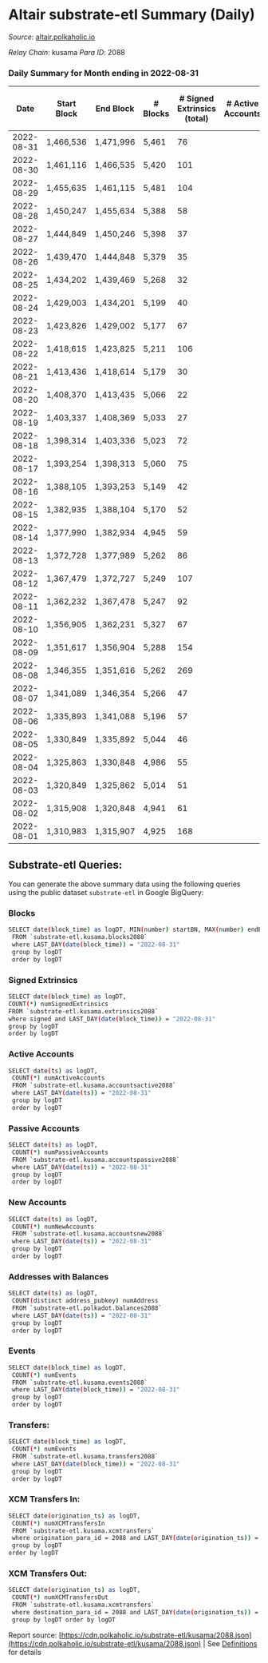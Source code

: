 # Altair substrate-etl Summary (Daily)

_Source_: [altair.polkaholic.io](https://altair.polkaholic.io)

*Relay Chain*: kusama
*Para ID*: 2088



### Daily Summary for Month ending in 2022-08-31


| Date | Start Block | End Block | # Blocks | # Signed Extrinsics (total) | # Active Accounts | # Passive | # New | # Addresses with Balances | # Events | # Transfers | # XCM Transfers In | # XCM Transfers Out | Issues | 
| ---- | ----------- | --------- | -------- | --------------------------- | ----------------- | --------- | ----- | ------------------------- | -------- | ----------- | ------------------ | ------------------- | ------ |
| 2022-08-31 | 1,466,536 | 1,471,996 | 5,461 | 76 |  |  |  | 29,085 | 11,313 | 41 ($9,672.55) | 6 ($2,109.72) | 5 ($1,298.62) |  |
| 2022-08-30 | 1,461,116 | 1,466,535 | 5,420 | 101 |  |  |  | 29,083 | 11,333 | 54 ($5,612.90) |   | 7 ($2,474.52) |  |
| 2022-08-29 | 1,455,635 | 1,461,115 | 5,481 | 104 |  |  |  | 29,076 | 11,412 | 76 ($9,705.90) | 1 ($567.96) | 6 ($1,050.98) |  |
| 2022-08-28 | 1,450,247 | 1,455,634 | 5,388 | 58 |  |  |  | 29,075 | 39,595 | 7,724 ($3,945.04) |   | 3 ($259.80) |  |
| 2022-08-27 | 1,444,849 | 1,450,246 | 5,398 | 37 |  |  |  | 22,499 | 10,999 | 19 ($1,999.87) | 4 ($818.36) | 2 ($66.54) |  |
| 2022-08-26 | 1,439,470 | 1,444,848 | 5,379 | 35 |  |  |  | 22,496 | 10,942 | 17 ($2,569.62) | 3 ($442.45) | 5 ($760.76) |  |
| 2022-08-25 | 1,434,202 | 1,439,469 | 5,268 | 32 |  |  |  | 22,490 | 10,690 | 13 ($1,693.79) | 2 ($46.82) | 4 ($788.86) |  |
| 2022-08-24 | 1,429,003 | 1,434,201 | 5,199 | 40 |  |  |  | 22,488 | 10,578 | 12 ($88.56) |   | 1 ($0.25) |  |
| 2022-08-23 | 1,423,826 | 1,429,002 | 5,177 | 67 |  |  |  | 22,487 | 10,743 | 36 ($14,704.77) | 14 ($6,863.81) | 4 ($482.60) |  |
| 2022-08-22 | 1,418,615 | 1,423,825 | 5,211 | 106 |  |  |  | 22,486 | 10,957 | 82 ($282,024.49) | 8 ($29,443.65) | 14 ($19,467.16) |  |
| 2022-08-21 | 1,413,436 | 1,418,614 | 5,179 | 30 |  |  |  | 22,482 | 10,516 | 9 ($2,468.67) | 4 ($907.58) |   |  |
| 2022-08-20 | 1,408,370 | 1,413,435 | 5,066 | 22 |  |  |  | 22,479 | 10,241 | 7 ($259.98) | 2 ($73.90) | 1 ($0.38) |  |
| 2022-08-19 | 1,403,337 | 1,408,369 | 5,033 | 27 |  |  |  | 22,477 | 10,235 | 18 ($5,668.57) | 7 ($2,922.93) | 3 ($0.67) |  |
| 2022-08-18 | 1,398,314 | 1,403,336 | 5,023 | 72 |  |  |  | 22,475 | 10,489 | 39 ($27,154.28) | 20 ($13,872.86) | 4 ($837.80) |  |
| 2022-08-17 | 1,393,254 | 1,398,313 | 5,060 | 75 |  |  |  | 22,469 | 10,544 | 43 ($30,208.56) | 14 ($9,984.16) | 4 ($55.14) |  |
| 2022-08-16 | 1,388,105 | 1,393,253 | 5,149 | 42 |  |  |  | 22,464 | 10,505 | 14 ($3,991.65) | 1 ($468.61) | 3 ($73.91) |  |
| 2022-08-15 | 1,382,935 | 1,388,104 | 5,170 | 52 |  |  |  | 22,461 | 10,606 | 28 ($9,440.65) | 2 ($1,490.52) | 4 ($136.81) |  |
| 2022-08-14 | 1,377,990 | 1,382,934 | 4,945 | 59 |  |  |  | 22,459 | 10,237 | 28 ($22,147.33) | 3 ($6,986.42) | 7 ($3,493.64) |  |
| 2022-08-13 | 1,372,728 | 1,377,989 | 5,262 | 86 |  |  |  | 22,450 | 10,976 | 45 ($13,930.45) | 10 ($4,804.18) | 4 ($1,443.75) |  |
| 2022-08-12 | 1,367,479 | 1,372,727 | 5,249 | 107 |  |  |  | 22,444 | 10,979 | 37 ($1,220.62) |   | 10 ($686.72) |  |
| 2022-08-11 | 1,362,232 | 1,367,478 | 5,247 | 92 |  |  |  | 22,443 | 10,963 | 41 ($9,092.53) | 4 ($1,039.19) | 7 ($4,896.95) |  |
| 2022-08-10 | 1,356,905 | 1,362,231 | 5,327 | 67 |  |  |  | 22,438 | 10,958 | 21 ($10,816.13) |   | 11 ($299.62) |  |
| 2022-08-09 | 1,351,617 | 1,356,904 | 5,288 | 154 |  |  |  | 22,435 | 11,302 | 67 ($7,667.80) | 1 ($0.05) | 25 ($3,443.44) |  |
| 2022-08-08 | 1,346,355 | 1,351,616 | 5,262 | 269 |  |  |  | 22,427 | 11,787 | 88 ($17,259.65) | 2 ($395.66) | 27 ($7,423.44) |  |
| 2022-08-07 | 1,341,089 | 1,346,354 | 5,266 | 47 |  |  |  | 22,415 | 10,752 | 17 ($2,337.99) |   | 11 ($2,240.38) |  |
| 2022-08-06 | 1,335,893 | 1,341,088 | 5,196 | 57 |  |  |  | 22,413 | 10,662 | 34 ($3,033.43) |   | 12 ($1,452.73) |  |
| 2022-08-05 | 1,330,849 | 1,335,892 | 5,044 | 46 |  |  |  | 22,409 | 10,311 | 24 ($1,492.86) |   | 9 ($707.23) |  |
| 2022-08-04 | 1,325,863 | 1,330,848 | 4,986 | 55 |  |  |  | 22,406 | 10,261 | 27 ($9,254.07) | 2 ($10.44) | 14 ($737.62) |  |
| 2022-08-03 | 1,320,849 | 1,325,862 | 5,014 | 51 |  |  |  | 22,403 | 10,285 | 17 ($1,060.80) | 3 ($417.18) | 4 ($111.98) |  |
| 2022-08-02 | 1,315,908 | 1,320,848 | 4,941 | 61 |  |  |  | 22,401 | 10,183 | 37 ($20,884.00) |   | 13 ($5,825.41) |  |
| 2022-08-01 | 1,310,983 | 1,315,907 | 4,925 | 168 |  |  |  | 22,396 | 10,573 | 87 ($8,110.26) |   | 3 ($48.40) |  |

## Substrate-etl Queries:
You can generate the above summary data using the following queries using the public dataset `substrate-etl` in Google BigQuery:

### Blocks
```bash
SELECT date(block_time) as logDT, MIN(number) startBN, MAX(number) endBN, COUNT(*) numBlocks 
 FROM `substrate-etl.kusama.blocks2088`  
 where LAST_DAY(date(block_time)) = "2022-08-31" 
 group by logDT 
 order by logDT
```

### Signed Extrinsics
```bash
SELECT date(block_time) as logDT, 
COUNT(*) numSignedExtrinsics 
FROM `substrate-etl.kusama.extrinsics2088`  
where signed and LAST_DAY(date(block_time)) = "2022-08-31" 
group by logDT 
order by logDT
```

### Active Accounts
```bash
SELECT date(ts) as logDT, 
 COUNT(*) numActiveAccounts 
 FROM `substrate-etl.kusama.accountsactive2088` 
 where LAST_DAY(date(ts)) = "2022-08-31" 
 group by logDT 
 order by logDT
```

### Passive Accounts
```bash
SELECT date(ts) as logDT, 
 COUNT(*) numPassiveAccounts 
 FROM `substrate-etl.kusama.accountspassive2088` 
 where LAST_DAY(date(ts)) = "2022-08-31" 
 group by logDT 
 order by logDT
```

### New Accounts
```bash
SELECT date(ts) as logDT, 
 COUNT(*) numNewAccounts 
 FROM `substrate-etl.kusama.accountsnew2088` 
 where LAST_DAY(date(ts)) = "2022-08-31" 
 group by logDT
 order by logDT
```

### Addresses with Balances
```bash
SELECT date(ts) as logDT,
 COUNT(distinct address_pubkey) numAddress 
 FROM `substrate-etl.polkadot.balances2088` 
 where LAST_DAY(date(ts)) = "2022-08-31" 
 group by logDT 
 order by logDT
```

### Events
```bash
SELECT date(block_time) as logDT, 
 COUNT(*) numEvents 
 FROM `substrate-etl.kusama.events2088` 
 where LAST_DAY(date(block_time)) = "2022-08-31" 
 group by logDT 
 order by logDT
```

### Transfers:
```bash
SELECT date(block_time) as logDT, 
 COUNT(*) numEvents 
 FROM `substrate-etl.kusama.transfers2088` 
 where LAST_DAY(date(block_time)) = "2022-08-31" 
 group by logDT 
 order by logDT
```

### XCM Transfers In:
```bash
SELECT date(origination_ts) as logDT, 
 COUNT(*) numXCMTransfersIn 
 FROM `substrate-etl.kusama.xcmtransfers` 
 where origination_para_id = 2088 and LAST_DAY(date(origination_ts)) = "2022-08-31" 
 group by logDT 
order by logDT
```

### XCM Transfers Out:
```bash
SELECT date(origination_ts) as logDT, 
 COUNT(*) numXCMTransfersOut 
 FROM `substrate-etl.kusama.xcmtransfers` 
 where destination_para_id = 2088 and LAST_DAY(date(origination_ts)) = "2022-08-31" 
 group by logDT order by logDT
```


Report source: [https://cdn.polkaholic.io/substrate-etl/kusama/2088.json](https://cdn.polkaholic.io/substrate-etl/kusama/2088.json) | See [Definitions](/DEFINITIONS.md) for details
